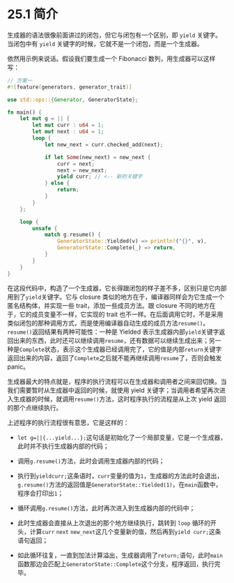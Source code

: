 # 25.1 简介

生成器的语法很像前面讲过的闭包，但它与闭包有一个区别，即 `yield` 关键字。当闭包中有 `yield` 关键字的时候，它就不是一个闭包，而是一个生成器。

依然用示例来说话。假设我们要生成一个 Fibonacci 数列，用生成器可以这样写：

```rust
// 方案一
#![feature(generators, generator_trait)]

use std::ops::{Generator, GeneratorState};

fn main() {
    let mut g = || {
        let mut curr : u64 = 1;
        let mut next : u64 = 1;
        loop {
            let new_next = curr.checked_add(next);

            if let Some(new_next) = new_next {
                curr = next;
                next = new_next;
                yield curr; // <-- 新的关键字
            } else {
                return;
            }
        }
    };

    loop {
        unsafe {
            match g.resume() {
                GeneratorState::Yielded(v) => println!("{}", v),
                GeneratorState::Complete(_) => return,
            }
        }
    }
}
```

在这段代码中，构造了一个生成器，它长得跟闭包的样子差不多，区别只是它内部用到了`yield`关键字。它与 closure 类似的地方在于，编译器同样会为它生成一个匿名结构体，并实现一些 trait，添加一些成员方法。跟 closure 不同的地方在于，它的成员变量不一样，它实现的 trait 也不一样。在后面调用它时，不是采用类似闭包的那种调用方式，而是使用编译器自动生成的成员方法`resume()`。`resume()`返回结果有两种可能性：一种是 Yielded 表示生成器内部`yield`关键字返回出来的东西，此时还可以继续调用`resume`，还有数据可以继续生成出来；另一种是`Complete`状态，表示这个生成器已经调用完了，它的值是内部`return`关键字返回出来的内容，返回了`Complete`之后就不能再继续调用`resume`了，否则会触发 panic。

生成器最大的特点就是，程序的执行流程可以在生成器和调用者之间来回切换。当我们需要暂时从生成器中返回的时候，就使用 yield 关键字；当调用者希望再次进入生成器的时候，就调用`resume()`方法，这时程序执行的流程是从上次 yield 返回的那个点继续执行。

上述程序的执行流程很有意思，它是这样的：

* `let g=||{...yield...};`这句话是初始化了一个局部变量，它是一个生成器，此时并不执行生成器内部的代码；

* 调用`g.resume()`方法，此时会调用生成器内部的代码；

* 执行到`yieldcurr;`这条语时，`curr`变量的值为`1`，生成器的方法此时会退出，`g.resume()`方法的返回值是`GeneratorState::Yielded(1)`，在`main`函数中，程序会打印出`1`；

* 循环调用`g.resume()`方法，此时再次进入到生成器内部的代码中；

* 此时生成器会直接从上次退出的那个地方继续执行，跳转到 `loop` 循环的开头，计算`curr` `next` `new_next`这几个变量新的值，然后再到`yield curr;`这条语句返回；

* 如此循环往复，一直到加法计算溢出，生成器调用了`return;`语句，此时`main`函数那边会匹配上`GeneratorState::Complete`这个分支，程序返回，执行完毕。
